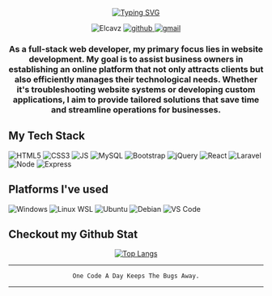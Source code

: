 <p align="center">
  <a href="https://git.io/typing-svg"><img src="https://readme-typing-svg.demolab.com?font=Fira+Code&pause=1000&center=true&random=false&width=435&lines=Hello+Geek;I'm+a+Full+Stack+Web+Developer;I+love+to+create+something+new;And+I+like+you+too!" alt="Typing SVG" /></a>
</p>


<p align="center">
  <img src="https://komarev.com/ghpvc/?username=Elcavz-beta&label=Profile%20views&color=0e75b6&style=flat" alt="Elcavz" />
  <a href="https://github.com/Elcavz">
    <img src="https://img.shields.io/github/followers/Elcavz" alt="github">
  </a>
  <a href="mailto:renzsayaman100@gmail.com">
    <img src="https://img.shields.io/badge/- -%232c3e50?label=Email&style=social&logo=gmail" alt="gmail">
  </a>
</p>

<h3 align="center">As a full-stack web developer, my primary focus lies in website development. My goal is to assist business owners in establishing an online platform that not only attracts clients but also efficiently manages their technological needs. Whether it's troubleshooting website systems or developing custom applications, I aim to provide tailored solutions that save time and streamline operations for businesses.
</h3>

## My Tech Stack
![HTML5](https://img.shields.io/badge/-HTML5-%232c3e50?style=for-the-badge&logo=HTML5&logoColor=white)
![CSS3](https://img.shields.io/badge/-CSS3-%232c3e50?style=for-the-badge&logo=CSS3&logoColor=white)
![JS](https://img.shields.io/badge/-Javascript-%232c3e50?style=for-the-badge&logo=javascript&logoColor=white)
![MySQL](https://img.shields.io/badge/-mySQL-%232c3e50?style=for-the-badge&logo=mysql&logoColor=white)
![Bootstrap](https://img.shields.io/badge/-Boostrap-%232c3e50?style=for-the-badge&logo=bootstrap&logoColor=white)
![jQuery](https://img.shields.io/badge/jquery-%232c3e50.svg?style=for-the-badge&logo=jquery&logoColor=white)
![React](https://img.shields.io/badge/react-%232c3e50.svg?style=for-the-badge&logo=react&logoColor=white)
![Laravel](https://img.shields.io/badge/laravel-%232c3e50.svg?style=for-the-badge&logo=laravel&logoColor=white)
![Node](https://img.shields.io/badge/node%20js-%232c3e50.svg?style=for-the-badge&logo=nodedotjs&logoColor=white)
![Express](https://img.shields.io/badge/express-%232c3e50.svg?style=for-the-badge&logo=express&logoColor=white)

## Platforms I've used
![Windows](https://img.shields.io/badge/windows-%232c3e50.svg?style=for-the-badge&logo=windows&logoColor=white)
![Linux WSL](https://img.shields.io/badge/linux%20(WSL)-%232c3e50.svg?style=for-the-badge&logo=linux&logoColor=white)
![Ubuntu](https://img.shields.io/badge/ubuntu-%232c3e50.svg?style=for-the-badge&logo=ubuntu&logoColor=white)
![Debian](https://img.shields.io/badge/debian-%232c3e50.svg?style=for-the-badge&logo=debian&logoColor=white)
![VS Code](https://img.shields.io/badge/VS%20Code-%232c3e50.svg?style=for-the-badge&logo=visual-studio-code&logoColor=white)

## Checkout my Github Stat
<div align="center">

[![Top Langs](https://github-readme-stats.vercel.app/api/top-langs/?username=Elcavz&layout=donut&theme=react&hide_border=true&bg_color=30363d&title_color=ffeded&icon_color=A50113&hide=hack)](https://github.com/Elcavz?tab=repositories)

</div>

---

<div align="center">
  
``` One Code A Day Keeps The Bugs Away. ```
  
</div>

---

<div align="center">
  
</div>

